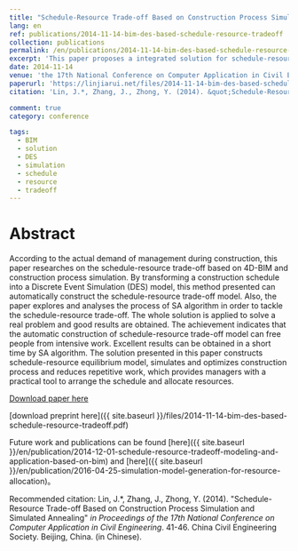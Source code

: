 ```yaml
---
title: "Schedule-Resource Trade-off Based on Construction Process Simulation and Simulated Annealing"
lang: en
ref: publications/2014-11-14-bim-des-based-schedule-resource-tradeoff
collection: publications
permalink: /en/publications/2014-11-14-bim-des-based-schedule-resource-tradeoff
excerpt: 'This paper proposes a integrated solution for schedule-resource tradeoff based on 4D-BIM and process simulation'
date: 2014-11-14
venue: 'the 17th National Conference on Computer Application in Civil Engineering'
paperurl: 'https://linjiarui.net/files/2014-11-14-bim-des-based-schedule-resource-tradeoff.pdf'
citation: 'Lin, J.*, Zhang, J., Zhong, Y. (2014). &quot;Schedule-Resource Trade-off Based on Construction Process Simulation and Simulated Annealing&quot; <i>in Proceedings of the 17th National Conference on Computer Application in Civil Engineering</i>. 41-46. China Civil Engineering Society. Beijing, China. (in Chinese)'

comment: true
category: conference

tags: 
  - BIM
  - solution
  - DES
  - simulation
  - schedule
  - resource
  - tradeoff
---
```



Abstract
====

According to the actual demand of management during construction, this paper researches on the schedule-resource trade-off based on 4D-BIM and construction process simulation. By transforming a construction schedule into a Discrete Event Simulation (DES) model, this method presented can automatically construct the schedule-resource trade-off model. Also, the paper explores and analyses the process of SA algorithm in order to tackle the schedule-resource trade-off. The whole solution is applied to solve a real problem and good results are obtained. The achievement indicates that the automatic construction of schedule-resource trade-off model can free people from intensive work. Excellent results can be obtained in a short time by SA algorithm. The solution presented in this paper constructs schedule-resource equilibrium model, simulates and optimizes construction process and reduces repetitive work, which provides managers with a practical tool to arrange the schedule and allocate resources.

[Download paper here](http://kns.cnki.net/KCMS/detail/detail.aspx?dbcode=CPFD&dbname=CPFDLAST2015&filename=OGTY201411002010&v=MDE4NzdCTkt1aGRobmo5OFRuanFxeGRFZU1PVUtyaWZadTl2SHlubFU3M0tJbDBVS2lyZmQ3RzRIOVhOcm85Rlp1c09E)

[download preprint here]({{ site.baseurl }}/files/2014-11-14-bim-des-based-schedule-resource-tradeoff.pdf)

Future work and publications can be found [here]({{ site.baseurl }}/en/publication/2014-12-01-schedule-resource-tradeoff-modeling-and-application-based-on-bim) and [here]({{ site.baseurl }}/en/publication/2016-04-25-simulation-model-generation-for-resource-allocation)。

Recommended citation: Lin, J.*, Zhang, J., Zhong, Y. (2014). &quot;Schedule-Resource Trade-off Based on Construction Process Simulation and Simulated Annealing&quot; <i>in Proceedings of the 17th National Conference on Computer Application in Civil Engineering</i>. 41-46. China Civil Engineering Society. Beijing, China. (in Chinese).